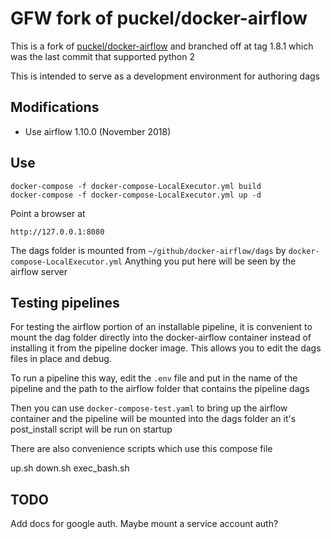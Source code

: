 # GFW fork of puckel/docker-airflow

This is a fork of [puckel/docker-airflow](https://github.com/puckel/docker-airflow) and branched
off at tag 1.8.1 which was the last commit that supported python 2

This is intended to serve as a development environment for authoring dags

## Modifications

* Use airflow 1.10.0 (November 2018)

## Use

```
docker-compose -f docker-compose-LocalExecutor.yml build
docker-compose -f docker-compose-LocalExecutor.yml up -d
```

Point a browser at
```
http://127.0.0.1:8080
```

The dags folder is mounted from `~/github/docker-airflow/dags` by `docker-compose-LocalExecutor.yml`
Anything you put here will be seen by the airflow server


## Testing pipelines

For testing the airflow portion of an installable pipeline, it is convenient to mount the 
dag folder directly into the docker-airflow container instead of installing it from the pipeline
docker image.  This allows you to edit the dags files in place and debug.

To run a pipeline this way, edit the `.env` file and put in the name of the pipeline and 
the path to the airflow folder that contains the pipeline dags

Then you can use `docker-compose-test.yaml` to bring up the airflow container and the pipeline 
will be mounted into the dags folder an it's post_install script will be run on startup

There are also convenience scripts which use this compose file

  up.sh
  down.sh 
  exec_bash.sh



## TODO
Add docs for google auth.  Maybe mount a service account auth?


 
